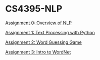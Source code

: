 # CS4395-NLP

[Assignment 0: Overview of NLP](https://github.com/abdullah50053/CS4395-NLP/blob/main/Assignment-0/Overview%20of%20NLP.pdf)

[Assignment 1: Text Processing with Python](https://github.com/abdullah50053/CS4395-NLP/tree/main/Assignment-1)

[Assignment 2: Word Guessing Game](https://github.com/abdullah50053/CS4395-NLP/tree/main/Assignment-2)

[Assignment 3: Intro to WordNet](https://github.com/abdullah50053/CS4395-NLP/tree/main/Assignment-3)
